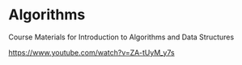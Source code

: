 # Algorithms
Course Materials for Introduction to Algorithms and Data Structures

https://www.youtube.com/watch?v=ZA-tUyM_y7s
